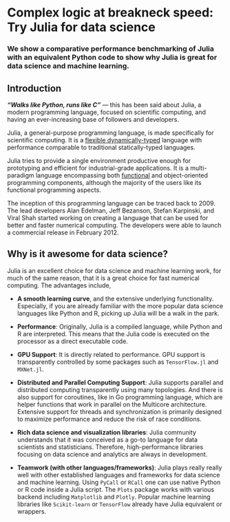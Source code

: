 # Complex logic at breakneck speed: Try Julia for data science
### We show a comparative performance benchmarking of Julia with an equivalent Python code to show why Julia is great for data science and machine learning.

## Introduction

___“Walks like Python, runs like C”___ — this has been said about Julia, a modern programming language, focused on scientific computing, and having an ever-increasing base of followers and developers.

Julia, a general-purpose programming language, is made specifically for scientific computing. It is a [flexible dynamically-typed](https://android.jlelse.eu/magic-lies-here-statically-typed-vs-dynamically-typed-languages-d151c7f95e2b) language with performance comparable to traditional statically-typed languages.

Julia tries to provide a single environment productive enough for prototyping and efficient for industrial-grade applications. It is a multi-paradigm language encompassing both [functional](https://codeburst.io/a-beginner-friendly-intro-to-functional-programming-4f69aa109569) and object-oriented programming components, although the majority of the users like its functional programming aspects.

The inception of this programming language can be traced back to 2009. The lead developers Alan Edelman, Jeff Bezanson, Stefan Karpinski, and Viral Shah started working on creating a language that can be used for better and faster numerical computing. The developers were able to launch a commercial release in February 2012.

## Why is it awesome for data science?

Julia is an excellent choice for data science and machine learning work, for much of the same reason, that it is a great choice for fast numerical computing. The advantages include,

- **A smooth learning curve**, and the extensive underlying functionality. Especially, if you are already familiar with the more popular data science languages like Python and R, picking up Julia will be a walk in the park.

- **Performance**: Originally, Julia is a compiled language, while Python and R are interpreted. This means that the Julia code is executed on the processor as a direct executable code.

- **GPU Support**: It is directly related to performance. GPU support is transparently controlled by some packages such as `TensorFlow.jl` and `MXNet.jl`.

- **Distributed and Parallel Computing Support**: Julia supports parallel and distributed computing transparently using many topologies. And there is also support for coroutines, like in Go programming language, which are helper functions that work in parallel on the Multicore architecture. Extensive support for threads and synchronization is primarily designed to maximize performance and reduce the risk of race conditions.

- **Rich data science and visualization libraries**: Julia community understands that it was conceived as a go-to language for data scientists and statisticians. Therefore, high-performance libraries focusing on data science and analytics are always in development.

- **Teamwork (with other languages/frameworks)**: Julia plays really really well with other established languages and frameworks for data science and machine learning. Using `PyCall` or `RCall` one can use native Python or R code inside a Julia script. The `Plots` package works with various backend including `Matplotlib` and `Plotly`. Popular machine learning libraries like `Scikit-learn` or `TensorFlow` already have Julia equivalent or wrappers.
